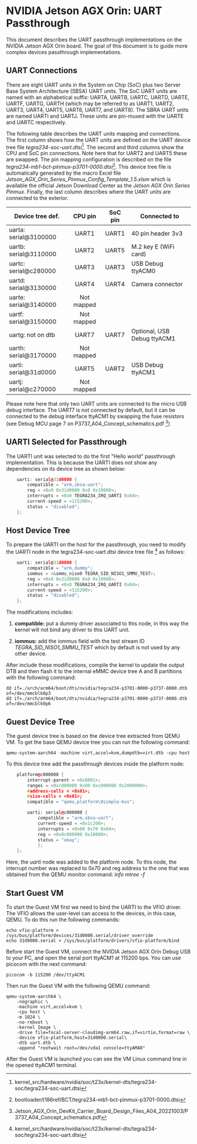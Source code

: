 <!--
    Copyright 2022-2023 TII (SSRC) and the Ghaf contributors
    SPDX-License-Identifier: CC-BY-SA-4.0
-->

# NVIDIA Jetson AGX Orin: UART Passthrough

This document describes the UART passthrough implementations on the NVIDIA Jetson 
AGX Orin board. The goal of this document is to guide more complex devices 
passthrough implementations.

## UART Connections

There are eight UART units in the System on Chip (SoC) plus two Server Base System 
Architecture (SBSA) UART units. The SoC UART units are named with an alphabetical 
suffix: UARTA, UARTB, UARTC, UARTD, UARTE, UARTF, UARTG, UARTH (which may be referred 
to as UART1, UART2, UART3, UART4, UART5, UART6, UART7, and UART8). The SBRA UART units 
are named UARTI and UARTJ. These units are pin-muxed with the UARTE and UARTC 
respectively.

The following table describes the UART units mapping and connections. The first 
column shows how the UART units are defined on the UART device tree file
*tegra234-soc-uart.dtsi*[^note1]. The second and third columns show the CPU and
SoC pin connections. Note here that for UART2 and UART5 these are swapped. 
The pin mapping configuration is described on the file
*tegra234-mb1-bct-pinmux-p3701-0000.dtsi*[^note2]. This device tree file is 
automatically generated by the macro Excel file 
*Jetson_AGX_Orin_Series_Pinmux_Config_Template_1.5.xlsm* which is available 
the official Jetson Download Center as the *Jetson AGX Orin Series Pinmux*. Finally, 
the last column describes where the UART units are connected to the exterior.

| **Device tree def.**  |  **CPU pin** | **SoC pin** | **Connected to**            |
|-----------------------|:------------:|:-----------:|-----------------------------|
| uarta: serial@3100000 |     UART1    |    UART1    | 40 pin header 3v3           |
| uartb: serial@3110000 |     UART2    |    UART5    | M.2 key E (WiFi card)       |
| uartc: serial@c280000 |     UART3    |    UART3    | USB Debug ttyACM0           |
| uartd: serial@3130000 |     UART4    |    UART4    | Camera connector            |
| uarte: serial@3140000 |  Not mapped  |             |                             |
| uartf: serial@3150000 |  Not mapped  |             |                             |
| uartg: not on dtb     |     UART7    |    UART7    | Optional, USB Debug ttyACM1 |
| uarth: serial@3170000 |  Not mapped  |             |                             |
| uarti: serial@31d0000 |     UART5    |    UART2    | USB Debug ttyACM1           |
| uartj: serial@c270000 |  Not mapped  |             |                             |

Please note here that only two UART units are connected to the micro USB debug
interface. The UART7 is not connected by default, but it can be connected to the 
debug interface ttyACM1 by swapping the fuse resistors (see Debug MCU page 7 on 
P3737_A04_Concept_schematics.pdf [^note3])


## UARTI Selected for Passthrough

The UARTI unit was selected to do the first "Hello world" passthrough implementation.
This is because the UARTI does not show any dependencies on its device tree as shown
below:

```cpp
	uarti: serial@31d0000 {
		compatible = "arm,sbsa-uart";
		reg = <0x0 0x31d0000 0x0 0x10000>;
		interrupts = <0x0 TEGRA234_IRQ_UARTI 0x04>;
		current-speed = <115200>;
		status = "disabled";
	};
```


## Host Device Tree

To prepare the UARTI on the host for the passthrough, you need to modify the UARTI 
node in the tegra234-soc-uart.dtsi device tree file [^note1] as follows:

```cpp
	uarti: serial@31d0000 {
		compatible = "arm,dummy";
		iommus = <&smmu_niso0 TEGRA_SID_NISO1_SMMU_TEST>;
		reg = <0x0 0x31d0000 0x0 0x10000>;
		interrupts = <0x0 TEGRA234_IRQ_UARTI 0x04>;
		current-speed = <115200>;
		status = "disabled";
	};
```

The modifications includes:

1. **compatible:** put a dummy driver associated to this node, in this way the
   kernel will not bind any driver to this UART unit.

2. **iommus:** add the iommus field with the test stream ID *TEGRA_SID_NISO1_SMMU_TEST*
   which by default is not used by any other device.

After include these modifications, compile the kernel to update the output DTB and 
then flash it to the internal eMMC device tree A and B partitions with the following 
command:

    dd if=./arch/arm64/boot/dts/nvidia/tegra234-p3701-0000-p3737-0000.dtb of=/dev/mmcblk0p3
    dd if=./arch/arm64/boot/dts/nvidia/tegra234-p3701-0000-p3737-0000.dtb of=/dev/mmcblk0p6


## Guest Device Tree

The guest device tree is based on the device tree extracted from QEMU VM. 
To get the base QEMU device tree you can run the following command:

    qemu-system-aarch64 -machine virt,accel=kvm,dumpdtb=virt.dtb -cpu host

To this device tree add the passthrough devices inside the platform node:


```cpp
	platform@c000000 {
		interrupt-parent = <0x8001>;
		ranges = <0xc000000 0x00 0xc000000 0x2000000>;
		#address-cells = <0x01>;
		#size-cells = <0x01>;
		compatible = "qemu,platform\0simple-bus";

		uarti: serial@c000000 {
		    compatible = "arm,sbsa-uart";
		    current-speed = <0x1c200>;
		    interrupts = <0x00 0x70 0x04>;
		    reg = <0x0c000000 0x10000>;
		    status = "okay";
        	};
	};
```

Here, the *uarti* node was added to the platform node. To this node, the interrupt 
number was replaced to 0x70 and reg address to the one that was obtained from the 
QEMU monitor command: *info mtree -f*


## Start Guest VM

To start the Guest VM first we need to bind the UARTI to the VFIO driver. The VFIO 
allows the user-level can access to the devices, in this case, QEMU. To do this run 
the following commands:

    echo vfio-platform > /sys/bus/platform/devices/31d0000.serial/driver_override
    echo 31d0000.serial > /sys/bus/platform/drivers/vfio-platform/bind

Before start the Guest VM, connect the NVIDIA Jetson AGX Orin Debug USB to your PC, and 
open the serial port ttyACM1 at 115200 bps. You can use picocom with the next
command:

    picocom -b 115200 /dev/ttyACM1

Then run the Guest VM with the following QEMU command:

    qemu-system-aarch64 \
        -nographic \
        -machine virt,accel=kvm \
        -cpu host \
        -m 1024 \
        -no-reboot \
        -kernel Image \
        -drive file=focal-server-cloudimg-arm64.raw,if=virtio,format=raw \
        -device vfio-platform,host=31d0000.serial\
        -dtb uart.dtb \
        -append "rootwait root=/dev/vda1 console=ttyAMA0"

After the Guest VM is launched you can see the VM Linux command line in the opened
ttyACM1 terminal. 




[^note1]: kernel_src/hardware/nvidia/soc/t23x/kernel-dts/tegra234-soc/tegra234-soc-uart.dtsi

[^note2]: bootloader/t186ref/BCT/tegra234-mb1-bct-pinmux-p3701-0000.dtsi

[^note3]: Jetson_AGX_Orin_DevKit_Carrier_Board_Design_Files_A04_20221003/P3737_A04_Concept_schematics.pdf
